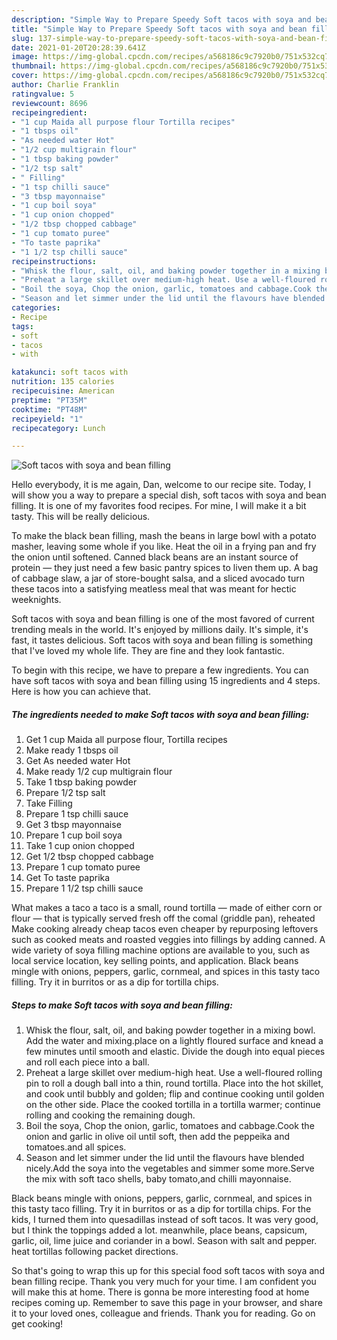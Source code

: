 ```yaml
---
description: "Simple Way to Prepare Speedy Soft tacos with soya and bean filling"
title: "Simple Way to Prepare Speedy Soft tacos with soya and bean filling"
slug: 137-simple-way-to-prepare-speedy-soft-tacos-with-soya-and-bean-filling
date: 2021-01-20T20:28:39.641Z
image: https://img-global.cpcdn.com/recipes/a568186c9c7920b0/751x532cq70/soft-tacos-with-soya-and-bean-filling-recipe-main-photo.jpg
thumbnail: https://img-global.cpcdn.com/recipes/a568186c9c7920b0/751x532cq70/soft-tacos-with-soya-and-bean-filling-recipe-main-photo.jpg
cover: https://img-global.cpcdn.com/recipes/a568186c9c7920b0/751x532cq70/soft-tacos-with-soya-and-bean-filling-recipe-main-photo.jpg
author: Charlie Franklin
ratingvalue: 5
reviewcount: 8696
recipeingredient:
- "1 cup Maida all purpose flour Tortilla recipes"
- "1 tbsps oil"
- "As needed water Hot"
- "1/2 cup multigrain flour"
- "1 tbsp baking powder"
- "1/2 tsp salt"
- " Filling"
- "1 tsp chilli sauce"
- "3 tbsp mayonnaise"
- "1 cup boil soya"
- "1 cup onion chopped"
- "1/2 tbsp chopped cabbage"
- "1 cup tomato puree"
- "To taste paprika"
- "1 1/2 tsp chilli sauce"
recipeinstructions:
- "Whisk the flour, salt, oil, and baking powder together in a mixing bowl. Add the water and mixing.place on a lightly floured surface and knead a few minutes until smooth and elastic. Divide the dough into equal pieces and roll each piece into a ball."
- "Preheat a large skillet over medium-high heat. Use a well-floured rolling pin to roll a dough ball into a thin, round tortilla. Place into the hot skillet, and cook until bubbly and golden; flip and continue cooking until golden on the other side. Place the cooked tortilla in a tortilla warmer; continue rolling and cooking the remaining dough."
- "Boil the soya, Chop the onion, garlic, tomatoes and cabbage.Cook the onion and garlic in olive oil until soft, then add the peppeika and tomatoes.and all spices."
- "Season and let simmer under the lid until the flavours have blended nicely.Add the soya into the vegetables and simmer some more.Serve the mix with soft taco shells, baby tomato,and chilli mayonnaise."
categories:
- Recipe
tags:
- soft
- tacos
- with

katakunci: soft tacos with 
nutrition: 135 calories
recipecuisine: American
preptime: "PT35M"
cooktime: "PT48M"
recipeyield: "1"
recipecategory: Lunch

---
```



![Soft tacos with soya and bean filling](https://img-global.cpcdn.com/recipes/a568186c9c7920b0/751x532cq70/soft-tacos-with-soya-and-bean-filling-recipe-main-photo.jpg)

Hello everybody, it is me again, Dan, welcome to our recipe site. Today, I will show you a way to prepare a special dish, soft tacos with soya and bean filling. It is one of my favorites food recipes. For mine, I will make it a bit tasty. This will be really delicious.

To make the black bean filling, mash the beans in large bowl with a potato masher, leaving some whole if you like. Heat the oil in a frying pan and fry the onion until softened. Canned black beans are an instant source of protein — they just need a few basic pantry spices to liven them up. A bag of cabbage slaw, a jar of store-bought salsa, and a sliced avocado turn these tacos into a satisfying meatless meal that was meant for hectic weeknights.

Soft tacos with soya and bean filling is one of the most favored of current trending meals in the world. It's enjoyed by millions daily. It's simple, it's fast, it tastes delicious. Soft tacos with soya and bean filling is something that I've loved my whole life. They are fine and they look fantastic.


To begin with this recipe, we have to prepare a few ingredients. You can have soft tacos with soya and bean filling using 15 ingredients and 4 steps. Here is how you can achieve that.

<!--inarticleads1-->

##### The ingredients needed to make Soft tacos with soya and bean filling:

1. Get 1 cup Maida all purpose flour, Tortilla recipes
1. Make ready 1 tbsps oil
1. Get As needed water Hot
1. Make ready 1/2 cup multigrain flour
1. Take 1 tbsp baking powder
1. Prepare 1/2 tsp salt
1. Take  Filling
1. Prepare 1 tsp chilli sauce
1. Get 3 tbsp mayonnaise
1. Prepare 1 cup boil soya
1. Take 1 cup onion chopped
1. Get 1/2 tbsp chopped cabbage
1. Prepare 1 cup tomato puree
1. Get To taste paprika
1. Prepare 1 1/2 tsp chilli sauce


What makes a taco a taco is a small, round tortilla — made of either corn or flour — that is typically served fresh off the comal (griddle pan), reheated Make cooking already cheap tacos even cheaper by repurposing leftovers such as cooked meats and roasted veggies into fillings by adding canned. A wide variety of soya filling machine options are available to you, such as local service location, key selling points, and application. Black beans mingle with onions, peppers, garlic, cornmeal, and spices in this tasty taco filling. Try it in burritos or as a dip for tortilla chips. 

<!--inarticleads2-->

##### Steps to make Soft tacos with soya and bean filling:

1. Whisk the flour, salt, oil, and baking powder together in a mixing bowl. Add the water and mixing.place on a lightly floured surface and knead a few minutes until smooth and elastic. Divide the dough into equal pieces and roll each piece into a ball.
1. Preheat a large skillet over medium-high heat. Use a well-floured rolling pin to roll a dough ball into a thin, round tortilla. Place into the hot skillet, and cook until bubbly and golden; flip and continue cooking until golden on the other side. Place the cooked tortilla in a tortilla warmer; continue rolling and cooking the remaining dough.
1. Boil the soya, Chop the onion, garlic, tomatoes and cabbage.Cook the onion and garlic in olive oil until soft, then add the peppeika and tomatoes.and all spices.
1. Season and let simmer under the lid until the flavours have blended nicely.Add the soya into the vegetables and simmer some more.Serve the mix with soft taco shells, baby tomato,and chilli mayonnaise.


Black beans mingle with onions, peppers, garlic, cornmeal, and spices in this tasty taco filling. Try it in burritos or as a dip for tortilla chips. For the kids, I turned them into quesadillas instead of soft tacos. It was very good, but I think the toppings added a lot. meanwhile, place beans, capsicum, garlic, oil, lime juice and coriander in a bowl. Season with salt and pepper. heat tortillas following packet directions. 

So that's going to wrap this up for this special food soft tacos with soya and bean filling recipe. Thank you very much for your time. I am confident you will make this at home. There is gonna be more interesting food at home recipes coming up. Remember to save this page in your browser, and share it to your loved ones, colleague and friends. Thank you for reading. Go on get cooking!
